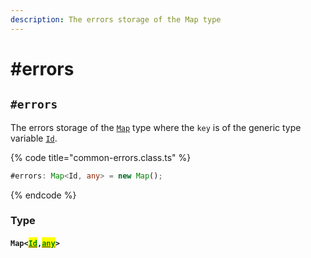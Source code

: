 ```yaml
---
description: The errors storage of the Map type
---
```


# #errors

## `#errors`

The errors storage of the [`Map`](https://developer.mozilla.org/en-US/docs/Web/JavaScript/Reference/Global\_Objects/Map) type where the `key` is of the generic type variable [`Id`](../v-generic-type-variables.md#commonerrors-less-than-id-greater-than).

{% code title="common-errors.class.ts" %}
```typescript
#errors: Map<Id, any> = new Map();
```
{% endcode %}

### Type

#### `Map<`[<mark style="color:green;">`Id`</mark>](../v-generic-type-variables.md#commonerrors-less-than-id-greater-than)`,`[<mark style="color:green;">`any`</mark>](https://www.typescriptlang.org/docs/handbook/basic-types.html#any)`>`
